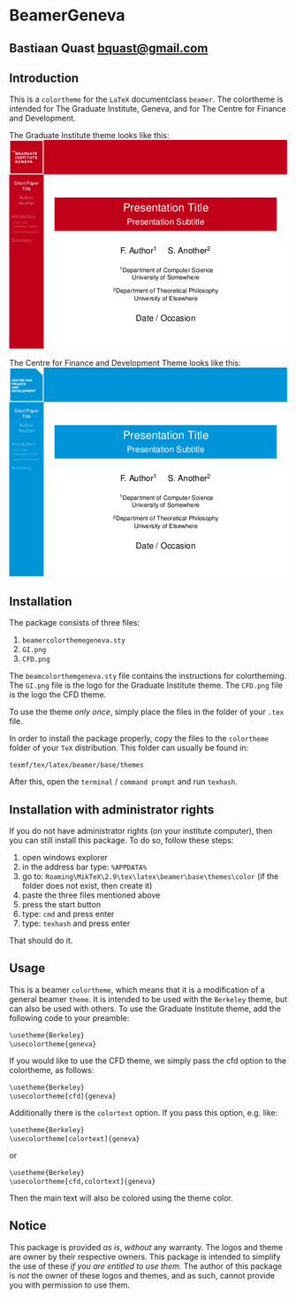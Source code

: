 BeamerGeneva
======================================================
Bastiaan Quast <bquast@gmail.com>
------------------------------------------------------

Introduction
------------------------------------------------------
This is a `colortheme` for the `LaTeX` documentclass `beamer`. The colortheme is intended for The Graduate Institute, Geneva, and for The Centre for Finance and Development. 

The Graduate Institute theme looks like this:
![The Graduate Institute Theme](exampleGI.png "The Graduate Institute Theme")

The Centre for Finance and Development Theme looks like this:
![The CFD Theme](exampleCFD.png "The CFD Theme")


Installation
------------------------------------------------------
The package consists of three files:

 1. `beamercolorthemegeneva.sty`
 2. `GI.png`
 3. `CFD.png`

The `beamcolorthemgeneva.sty` file contains the instructions for colortheming. The `GI.png` file is the logo for the Graduate Institute theme. The `CFD.png` file is the logo the CFD theme.

To use the theme *only once*, simply place the files in the folder of your `.tex` file.

In order to install the package properly, copy the files to the `colortheme` folder of your `TeX` distribution. This folder can usually be found in:

    texmf/tex/latex/beamer/base/themes

After this, open the `terminal` / `command prompt` and run `texhash`.


Installation with administrator rights
------------------------------------------------------
If you do not have administrator rights (on your institute computer), then you can still install this package. To do so, follow these steps:

 1. open windows explorer
 2. in the address bar type: `%APPDATA%`
 3. go to: `Roaming\MikTeX\2.9\tex\latex\beamer\base\themes\color` (if the folder does not exist, then create it)
 4. paste the three files mentioned above
 5. press the start button
 6. type: `cmd` and press enter
 7. type: `texhash` and press enter

That should do it.


Usage
------------------------------------------------------
This is a beamer `colortheme`, which means that it is a modification of a general beamer `theme`. It is intended to be used with the `Berkeley` theme, but can also be used with others. To use the Graduate Institute theme, add the following code to your preamble:

    \usetheme{Berkeley}
    \usecolortheme{geneva}


If you would like to use the CFD theme, we simply pass the cfd option to the colortheme, as follows:

    \usetheme{Berkeley}
    \usecolortheme[cfd]{geneva}

Additionally there is the `colortext` option. If you pass this option, e.g. like:

    \usetheme{Berkeley}
    \usecolortheme[colortext]{geneva}

or

    \usetheme{Berkeley}
    \usecolortheme[cfd,colortext]{geneva}

Then the main text will also be colored using the theme color.

Notice
------------------------------------------------------
This package is provided *as is*, *without* any warranty. The logos and theme are owner by their respective owners. This package is intended to simplify the use of these *if you are entitled to use them*. The author of this package is *not* the owner of these logos and themes, and as such, cannot provide you with permission to use them.
